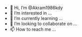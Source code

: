 - 👋 Hi, I’m @Akram1986kdy
- 👀 I’m interested in ...
- 🌱 I’m currently learning ...
- 💞️ I’m looking to collaborate on ...
- 📫 How to reach me ...

<!---
Akram1986kdy/Akram1986kdy is a ✨ special ✨ repository because its `README.md` (this file) appears on your GitHub profile.
You can click the Preview link to take a look at your changes.
--->
